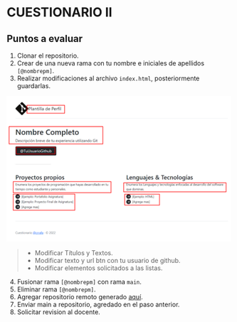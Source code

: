 # CUESTIONARIO II

## Puntos a evaluar

1. Clonar el repositorio.
2. Crear de una nueva rama con tu nombre e iniciales de apellidos `[@nombrepm]`.
3. Realizar modificaciones al archivo `index.html`, posteriormente guardarlas.

![Alt text](image.png)
>
> - Modificar Títulos y Textos.
> - Modificar texto y url btn con tu usuario de github.
> - Modificar elementos solicitados a las listas.

4. Fusionar rama `[@nombrepm]` con rama `main`.
5. Eliminar rama `[@nombrepm]`.
6. Agregar repositorio remoto generado [aquí](https://classroom.github.com/a/YT5BgtFq).
7. Enviar main a repositorio, agredado en el paso anterior.
8. Solicitar revision al docente.
